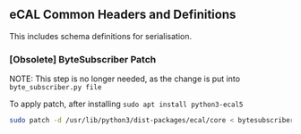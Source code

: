 ## eCAL Common Headers and Definitions

This includes schema definitions for serialisation.

### [Obsolete] ByteSubscriber Patch

NOTE: This step is no longer needed, as the change is put into `byte_subscriber.py file`

To apply patch, after installing `sudo apt install python3-ecal5`
```bash
sudo patch -d /usr/lib/python3/dist-packages/ecal/core < bytesubscriber.patch
```
